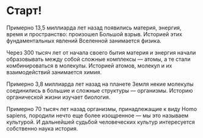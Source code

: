 # Старт!

Примерно 13,5 миллиарда лет назад появились материя, энергия, время и пространство: произошел Большой взрыв. Историей этих фундаментальных явлений Вселенной занимается физика.

Через 300 тысяч лет от начала своего бытия материя и энергия начали образовывать между собой сложные комплексы — атомы, а те стали комбинироваться в молекулы. Историей атомов, молекул и их взаимодействий занимается химия.

Примерно 3,8 миллиарда лет назад на планете Земля некие молекулы соединились в большие и сложные структуры — организмы. Историю органической жизни изучает биология. 

Примерно 70 тысяч лет назад организмы, принадлежащие к виду Homo sapiens, породили нечто еще более изощренное — мы это называем культурой. И дальнейшей судьбой человеческих культур интересуется собственно наука история.
